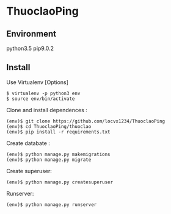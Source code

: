 # ThuoclaoPing


 
Environment 
-----------
python3.5
pip9.0.2


Install
-------

Use Virtualenv [Options]

```
$ virtualenv -p python3 env
$ source env/bin/activate
```

Clone and install dependences :

```
(env)$ git clone https://github.com/locvx1234/ThuoclaoPing
(env)$ cd ThuoclaoPing/thuoclao
(env)$ pip install -r requirements.txt
```

Create databate : 

```
(env)$ python manage.py makemigrations
(env)$ python manage.py migrate
```

Create superuser:

```
(env)$ python manage.py createsuperuser
```

Runserver: 

```
(env)$ python manage.py runserver 
```




